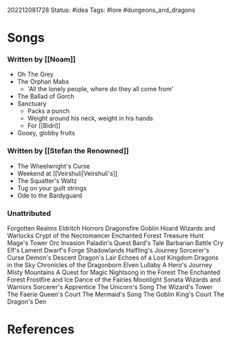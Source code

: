 202212081728
Status: #idea
Tags: #lore #dungeons_and_dragons 

# Songs
### Written by [[Noam]]
- Oh The Grey
- The Orphan Mabs
	- 'All the lonely people, where do they all come from'
- The Ballad of Gorch
- Sanctuary
	- Packs a punch
	- Weight around his neck, weight in his hands
	- For [[Bidri]]
- Gooey, globby fruits

### Written by [[Stefan the Renowned]]
- The Wheelwright's Curse
- Weekend at [[Veirshuli|Veirshuli's]]
- The Squatter's Waltz
- Tug on your guilt strings
- Ode to the Bardyguard

### Unattributed
Forgotten Realms
Eldritch Horrors
Dragonsfire
Goblin Hoard
Wizards and Warlocks
Crypt of the Necromancer
Enchanted Forest
Treasure Hunt
Mage's Tower
Orc Invasion
Paladin's Quest
Bard's Tale
Barbarian Battle Cry
Elf's Lament
Dwarf's Forge
Shadowlands
Halfling's Journey
Sorcerer's Curse
Demon's Descent
Dragon's Lair
Echoes of a Lost Kingdom
Dragons in the Sky
Chronicles of the Dragonborn
Elven Lullaby
A Hero's Journey
Misty Mountains
A Quest for Magic
Nightsong in the Forest
The Enchanted Forest
Frostfire and Ice
Dance of the Fairies
Moonlight Sonata
Wizards and Warriors
Sorcerer's Apprentice
The Unicorn's Song
The Wizard's Tower
The Faerie Queen's Court
The Mermaid's Song
The Goblin King's Court
The Dragon's Den

# References

